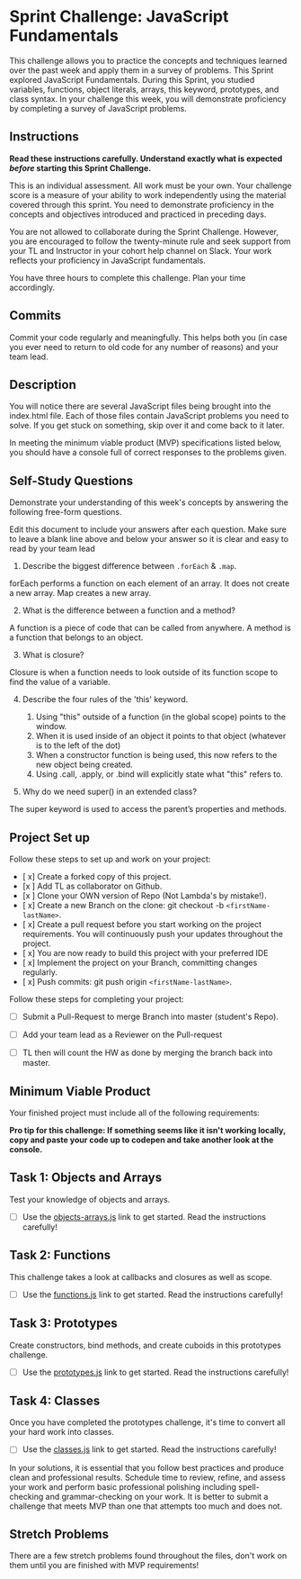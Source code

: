 # Sprint Challenge: JavaScript Fundamentals

This challenge allows you to practice the concepts and techniques learned over the past week and apply them in a survey of problems. This Sprint explored JavaScript Fundamentals. During this Sprint, you studied variables, functions, object literals, arrays, this keyword, prototypes, and class syntax. In your challenge this week, you will demonstrate proficiency by completing a survey of JavaScript problems.

## Instructions

**Read these instructions carefully. Understand exactly what is expected _before_ starting this Sprint Challenge.**

This is an individual assessment. All work must be your own. Your challenge score is a measure of your ability to work independently using the material covered through this sprint. You need to demonstrate proficiency in the concepts and objectives introduced and practiced in preceding days.

You are not allowed to collaborate during the Sprint Challenge. However, you are encouraged to follow the twenty-minute rule and seek support from your TL and Instructor in your cohort help channel on Slack. Your work reflects your proficiency in JavaScript fundamentals.

You have three hours to complete this challenge. Plan your time accordingly.

## Commits

Commit your code regularly and meaningfully. This helps both you (in case you ever need to return to old code for any number of reasons) and your team lead.

## Description

You will notice there are several JavaScript files being brought into the index.html file.  Each of those files contain JavaScript problems you need to solve.  If you get stuck on something, skip over it and come back to it later.

In meeting the minimum viable product (MVP) specifications listed below, you should have a console full of correct responses to the problems given.

## Self-Study Questions

Demonstrate your understanding of this week's concepts by answering the following free-form questions.

Edit this document to include your answers after each question. Make sure to leave a blank line above and below your answer so it is clear and easy to read by your team lead

1. Describe the biggest difference between `.forEach` & `.map`.

forEach performs a function on each element of an array. It does not create a new array.
Map creates a new array.


2. What is the difference between a function and a method?

A function is a piece of code that can be called from anywhere.
A method is a function that belongs to an object.


3. What is closure?

Closure is when a function needs to look outside of its function scope to find the value of a variable.


4. Describe the four rules of the 'this' keyword.

    1. Using "this" outside of a function (in the global scope) points to the window.
    2. When it is used inside of an object it points to that object (whatever is to the left of the dot)
    3. When a constructor function is being used, this now refers to the new object being created.
    4. Using .call, .apply, or .bind will explicitly state what "this" refers to.


5. Why do we need super() in an extended class?

The super keyword is used to access the parent’s properties and methods.


## Project Set up

Follow these steps to set up and work on your project:

- [ x] Create a forked copy of this project.
- [x ] Add TL as collaborator on Github.
- [x ] Clone your OWN version of Repo (Not Lambda's by mistake!).
- [ x] Create a new Branch on the clone: git checkout -b `<firstName-lastName>`.
- [ x] Create a pull request before you start working on the project requirements.  You will continuously push your updates throughout the project.
- [ x] You are now ready to build this project with your preferred IDE
- [ x] Implement the project on your Branch, committing changes regularly.
- [ x] Push commits: git push origin `<firstName-lastName>`.

Follow these steps for completing your project:

- [ ] Submit a Pull-Request to merge <firstName-lastName> Branch into master (student's  Repo).
- [ ] Add your team lead as a Reviewer on the Pull-request
- [ ] TL then will count the HW as done by  merging the branch back into master.


## Minimum Viable Product

Your finished project must include all of the following requirements:

**Pro tip for this challenge: If something seems like it isn't working locally, copy and paste your code up to codepen and take another look at the console.**

## Task 1: Objects and Arrays
Test your knowledge of objects and arrays. 
* [ ] Use the [objects-arrays.js](challenges/objects-arrays.js) link to get started.  Read the instructions carefully!

## Task 2: Functions
This challenge takes a look at callbacks and closures as well as scope. 
* [ ] Use the [functions.js](challenges/functions.js) link to get started. Read the instructions carefully!

## Task 3: Prototypes
Create constructors, bind methods, and create cuboids in this prototypes challenge.
* [ ] Use the [prototypes.js](challenges/prototypes.js) link to get started. Read the instructions carefully!

## Task 4: Classes
Once you have completed the prototypes challenge, it's time to convert all your hard work into classes.
* [ ] Use the [classes.js](challenges/classes.js) link to get started. Read the instructions carefully!

In your solutions, it is essential that you follow best practices and produce clean and professional results. Schedule time to review, refine, and assess your work and perform basic professional polishing including spell-checking and grammar-checking on your work. It is better to submit a challenge that meets MVP than one that attempts too much and does not.

## Stretch Problems

There are a few stretch problems found throughout the files, don't work on them until you are finished with MVP requirements!
